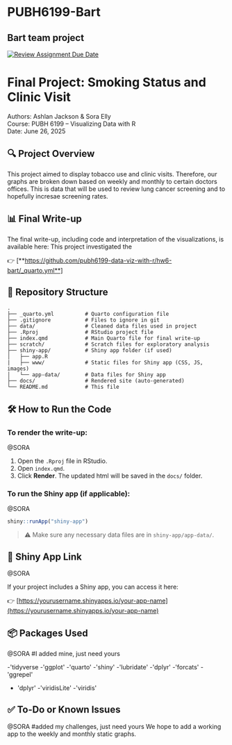 # PUBH6199-Bart
## Bart team project

[![Review Assignment Due Date](https://classroom.github.com/assets/deadline-readme-button-22041afd0340ce965d47ae6ef1cefeee28c7c493a6346c4f15d667ab976d596c.svg)](https://classroom.github.com/a/2V1dzZDL)
# Final Project: Smoking Status and Clinic Visit

Authors: Ashlan Jackson & Sora Elly  
Course: PUBH 6199 – Visualizing Data with R  
Date: June 26, 2025

## 🔍 Project Overview

This project aimed to display tobacco use and clinic visits. Therefore, our graphs are broken down based on weekly and monthly 
to certain doctors offices. This is data that will be used to review lung cancer screening and to hopefully incresae screening rates. 
## 📊 Final Write-up

The final write-up, including code and interpretation of the visualizations, is available here:
This project investigated the 


👉 [**https://github.com/pubh6199-data-viz-with-r/hw6-bart/_quarto.yml**]

## 📂 Repository Structure

```plaintext
.
├── _quarto.yml          # Quarto configuration file
├── .gitignore           # Files to ignore in git
├── data/                # Cleaned data files used in project
├── .Rproj               # RStudio project file
├── index.qmd            # Main Quarto file for final write-up
├── scratch/             # Scratch files for exploratory analysis         
├── shiny-app/           # Shiny app folder (if used)
│   ├── app.R
|   ├── www/             # Static files for Shiny app (CSS, JS, images)
│   └── app-data/        # Data files for Shiny app
├── docs/                # Rendered site (auto-generated)
└── README.md            # This file
```

## 🛠 How to Run the Code

### To render the write-up:

@SORA

1. Open the `.Rproj` file in RStudio.
2. Open `index.qmd`.
3. Click **Render**. The updated html will be saved in the `docs/` folder.

### To run the Shiny app (if applicable):

@SORA

```r
shiny::runApp("shiny-app")
```

> ⚠️ Make sure any necessary data files are in `shiny-app/app-data/`.

## 🔗 Shiny App Link
@SORA

If your project includes a Shiny app, you can access it here:

👉 [https://yourusername.shinyapps.io/your-app-name](https://yourusername.shinyapps.io/your-app-name)

## 📦 Packages Used
@SORA
#I added mine, just need yours

-'tidyverse
-'ggplot'
-'quarto'
-'shiny' 
-'lubridate'
-'dplyr'
-'forcats'
-'ggrepel'
- 'dplyr'
-'viridisLite'
 -'viridis'



## ✅ To-Do or Known Issues
@SORA
#added my challenges, just need yours
We hope to add a working app to the weekly and monthly static graphs.
